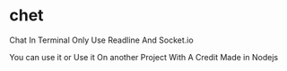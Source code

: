 # chet
Chat In Terminal Only Use Readline And Socket.io

You can use it or Use it On another Project With A Credit
Made in Nodejs
